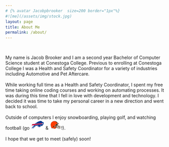 ```yaml
---
# {% avatar Jacobpbrooker  size=200 border="1px"%}
#![me](/assets/img/stock.jpg)
layout: page
title: About Me
permalink: /about/
---
```

<div>
  <p style="float:left">
    <br>
    My name is Jacob Brooker and I am a second year Bachelor of    Computer Science student at Conestoga College. Previous to enrolling at Conestoga College I was a   Health and Safety Coordinator for a variety of industries including Automotive and Pet Aftercare. 
    <br><br>
    While working full time as a Health and Safety Coordinator, I spent my free time taking online  coding   courses and working on automating processes. It was during this time that I fell in love  with   development and technology. I decided it was time to take my personal career in a new   direction and   went back to school. 
    <br><br>
    Outside of computers I enjoy snowboarding, playing golf, and watching football (go <img src="/assets/img/bills.png" height="30px"> & <img src="/assets/img/browns.png" height="30px">!). 
    <br><br>
    I hope that we get to meet (safely) soon!
  </p>
</div>
<style>
    /* Write your CSS solution here (do not edit the surrounding HTML) */
    .avatar {
      height: 200px;
      width: 200px;
      border: 2px solid gray;
      border-radius: 50%;
      float: right;
    }
</style>
<!--{% avatar Jacobpbrooker size=200 border="1px"%}-->




